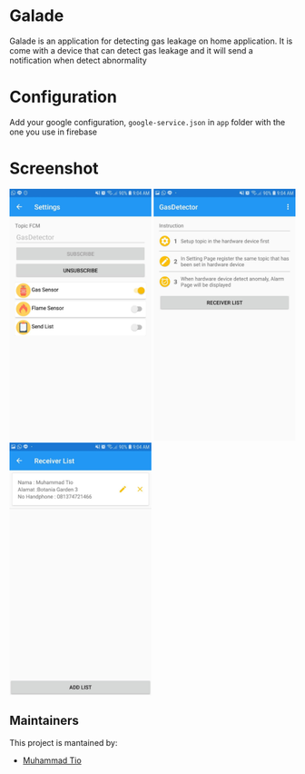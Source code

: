 # Galade
Galade is an application for detecting gas leakage on home application. It is come with a device that can detect gas leakage and it will send a notification when detect abnormality

# Configuration

Add your google configuration, `google-service.json` in `app` folder with the one you use in firebase

# Screenshot

<img src="https://github.com/tripsdoc/galade/blob/master/picture/Screenshot_20191003-090415_GasDetector.jpg" width="250"> <img src="https://github.com/tripsdoc/galade/blob/master/picture/Screenshot_20191003-090421_GasDetector.jpg" width="250"> <img src="https://github.com/tripsdoc/galade/blob/master/picture/Screenshot_20191003-090427_GasDetector.jpg" width="250">


## Maintainers
This project is mantained by:
* [Muhammad Tio](http://github.com/tripsdoc)
